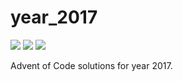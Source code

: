 # year_2017

![](https://img.shields.io/badge/day%20📅-12-blue)
![](https://img.shields.io/badge/stars%20⭐-22-yellow)
![](https://img.shields.io/badge/days%20completed-11-red)

Advent of Code solutions for year 2017.
